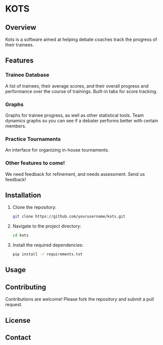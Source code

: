# KOTS

## Overview

Kots is a software aimed at helping debate coaches track the progress of their trainees.

## Features

### Trainee Database

A list of trainees, their average scores, and their overall progress and performance over the course of trainings.
Built-in tabs for score tracking.

### Graphs

Graphs for trainee progress, as well as other statistical tools.
Team dynamics graphs so you can see if a debater performs better with certain members.

### Practice Tournaments

An interface for organizing in-house tournaments.

### Other features to come!

We need feedback for refinement, and needs assessment. Send us feedback!

## Installation

1. Clone the repository:

   ```bash
   git clone https://github.com/yourusername/kots.git
   ```

2. Navigate to the project directory:

   ```bash
   cd kots
   ```

3. Install the required dependencies:

   ```bash
   pip install -r requirements.txt
   ```

## Usage

## Contributing

Contributions are welcome! Please fork the repository and submit a pull request.

## License

## Contact
